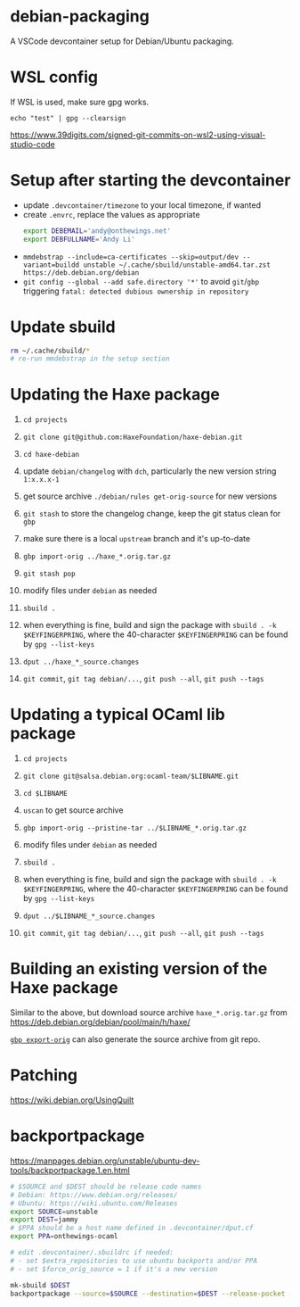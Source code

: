 # debian-packaging

A VSCode devcontainer setup for Debian/Ubuntu packaging.

# WSL config

If WSL is used, make sure gpg works.

```
echo "test" | gpg --clearsign
```

https://www.39digits.com/signed-git-commits-on-wsl2-using-visual-studio-code

# Setup after starting the devcontainer

 * update `.devcontainer/timezone` to your local timezone, if wanted
 * create `.envrc`, replace the values as appropriate
    ```sh
    export DEBEMAIL='andy@onthewings.net'
    export DEBFULLNAME='Andy Li'
    ```
 * `mmdebstrap --include=ca-certificates --skip=output/dev --variant=buildd unstable ~/.cache/sbuild/unstable-amd64.tar.zst https://deb.debian.org/debian`
 * `git config --global --add safe.directory '*'` to avoid `git`/`gbp` triggering `fatal: detected dubious ownership in repository`

# Update sbuild

```sh
rm ~/.cache/sbuild/*
# re-run mmdebstrap in the setup section
```

# Updating the Haxe package

 1. `cd projects`

 2. `git clone git@github.com:HaxeFoundation/haxe-debian.git`

 3. `cd haxe-debian`

 4. update `debian/changelog` with `dch`, particularly the new version string `1:x.x.x-1`

 5. get source archive `./debian/rules get-orig-source` for new versions

 6. `git stash` to store the changelog change, keep the git status clean for `gbp`

 7. make sure there is a local `upstream` branch and it's up-to-date

 8. `gbp import-orig ../haxe_*.orig.tar.gz`

 9. `git stash pop`

 10. modify files under `debian` as needed

 11. `sbuild .`

 12. when everything is fine, build and sign the package with `sbuild . -k $KEYFINGERPRING`, where the 40-character `$KEYFINGERPRING` can be found by `gpg --list-keys`

 13. `dput ../haxe_*_source.changes`

 14. `git commit`, `git tag debian/...`, `git push --all`, `git push --tags`

# Updating a typical OCaml lib package

 1. `cd projects`

 2. `git clone git@salsa.debian.org:ocaml-team/$LIBNAME.git`

 3. `cd $LIBNAME`

 4. `uscan` to get source archive

 5. `gbp import-orig --pristine-tar ../$LIBNAME_*.orig.tar.gz`

 6. modify files under `debian` as needed

 7. `sbuild .`

 8. when everything is fine, build and sign the package with `sbuild . -k $KEYFINGERPRING`, where the 40-character `$KEYFINGERPRING` can be found by `gpg --list-keys`

 9. `dput ../$LIBNAME_*_source.changes`

 10. `git commit`, `git tag debian/...`, `git push --all`, `git push --tags`

# Building an existing version of the Haxe package

Similar to the above, but download source archive `haxe_*.orig.tar.gz` from https://deb.debian.org/debian/pool/main/h/haxe/

[`gbp export-orig`](https://manpages.debian.org/unstable/git-buildpackage/gbp-export-orig.1.en.html) can also generate the source archive from git repo.

# Patching

https://wiki.debian.org/UsingQuilt


# backportpackage

https://manpages.debian.org/unstable/ubuntu-dev-tools/backportpackage.1.en.html

```sh
# $SOURCE and $DEST should be release code names
# Debian: https://www.debian.org/releases/
# Ubuntu: https://wiki.ubuntu.com/Releases
export SOURCE=unstable
export DEST=jammy
# $PPA should be a host name defined in .devcontainer/dput.cf
export PPA=onthewings-ocaml

# edit .devcontainer/.sbuildrc if needed:
# - set $extra_repositories to use ubuntu backports and/or PPA
# - set $force_orig_source = 1 if it's a new version

mk-sbuild $DEST
backportpackage --source=$SOURCE --destination=$DEST --release-pocket --build --upload=$PPA
```
